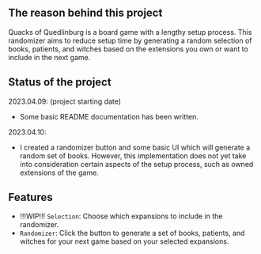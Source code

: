 ## The reason behind this project
Quacks of Quedlinburg is a board game with a lengthy setup process. This randomizer aims to reduce setup time
by generating a random selection of books, patients, and witches based on the extensions you own or want to 
include in the next game.

## Status of the project

2023.04.09: (project starting date)
- Some basic README documentation has been written.

2023.04.10:
- I created a randomizer button and some basic UI which will generate a random set of books. 
However, this implementation does not yet take into consideration certain aspects of the setup process,
such as owned extensions of the game.

## Features
- !!!WIP!!! `Selection`: Choose which expansions to include in the randomizer.
- `Randomizer`: Click the button to generate a set of books, patients, and witches for your next game based on 
your selected expansions.
